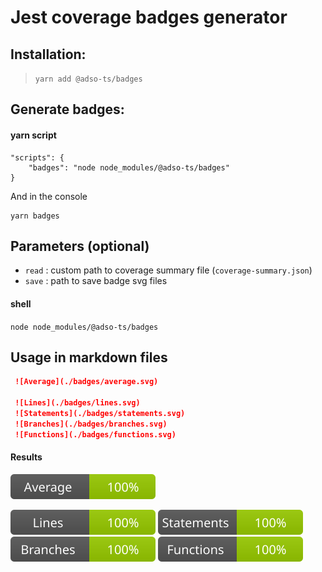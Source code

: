 # Jest coverage badges generator

## Installation:

> `yarn add @adso-ts/badges`

## Generate badges:
#### yarn script
```
"scripts": {
    "badges": "node node_modules/@adso-ts/badges"
}
```
And in the console
```
yarn badges
```
## Parameters (optional)
- `read` : custom path to coverage summary file (`coverage-summary.json`)
- `save` : path to save badge svg files

#### shell
`node node_modules/@adso-ts/badges`

## Usage in markdown files

```md
 ![Average](./badges/average.svg)  
 
 ![Lines](./badges/lines.svg)
 ![Statements](./badges/statements.svg)
 ![Branches](./badges/branches.svg)
 ![Functions](./badges/functions.svg)
 ```

#### Results

 ![Average](./badges/average.svg)  
 
 ![Lines](./badges/lines.svg)
 ![Statements](./badges/statements.svg)
 ![Branches](./badges/branches.svg)
 ![Functions](./badges/functions.svg)
